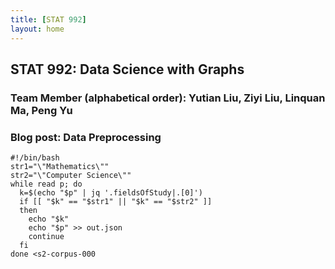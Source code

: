 ```yaml
---
title: [STAT 992]
layout: home
---
```


## STAT 992: Data Science with Graphs

### Team Member (alphabetical order): Yutian Liu, Ziyi Liu, Linquan Ma, Peng Yu 

### Blog post: Data Preprocessing

```shell
#!/bin/bash
str1="\"Mathematics\""
str2="\"Computer Science\""
while read p; do
  k=$(echo "$p" | jq '.fieldsOfStudy|.[0]')
  if [[ "$k" == "$str1" || "$k" == "$str2" ]]
  then
    echo "$k"
    echo "$p" >> out.json
    continue
  fi
done <s2-corpus-000 

```
